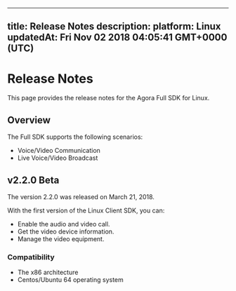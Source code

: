 
---
title: Release Notes
description: 
platform: Linux
updatedAt: Fri Nov 02 2018 04:05:41 GMT+0000 (UTC)
---
# Release Notes
This page provides the release notes for the Agora Full SDK for Linux.

## Overview

The Full SDK supports the following scenarios:

-   Voice/Video Communication
-   Live Voice/Video Broadcast


## v2.2.0 Beta 

The version 2.2.0 was released on March 21, 2018. 
 
With the first version of the Linux Client SDK, you can:

-   Enable the audio and video call.
-   Get the video device information.
-   Manage the video equipment.


### Compatibility

-   The x86 architecture
-   Centos/Ubuntu 64 operating system








